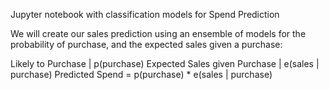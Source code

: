 Jupyter notebook with classification models for Spend Prediction


We will create our sales prediction using an ensemble of models for the probability of purchase, and the expected sales given a purchase:

Likely to Purchase | p(purchase)
Expected Sales given Purchase | e(sales | purchase)
Predicted Spend = p(purchase) * e(sales | purchase)
